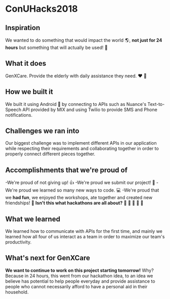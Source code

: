 # ConUHacks2018

## Inspiration
We wanted to do something that would impact the world :earth_americas:, **not just for 24 hours** but something that will actually be used! :muscle:

## What it does
GenXCare. Provide the elderly with daily assistance they need. :heart: :older_woman:

## How we built it
We built it using Android :iphone: by connecting to APIs such as Nuance's Text-to-Speech API provided by MIX and using Twilio to provide SMS and Phone notifications.

## Challenges we ran into
Our biggest challenge was to implement different APIs in our application while respecting their requirements and collaborating together in order to properly connect different pieces together. 

## Accomplishments that we're proud of
-We're proud of not giving up! :thumbsup:
-We're proud we submit our project! :incoming_envelope:
-We're proud we learned so many new ways to code. :computer:
-We're proud that we **had fun**, we enjoyed the workshops, ate together and created new friendships! :link:
**Isn't this what hackathons are all about?** :rocket: :rocket: :rocket: :rocket: :rocket:

## What we learned
We learned how to communicate with APIs for the first time, and mainly we learned how all four of us interact as a team in order to maximize our team's productivity. 

## What's next for GenXCare
**We want to continue to work on this project starting tomorrow!** Why? Because in 24 hours, this went from our hackathon idea, to an idea we believe has potential to help people everyday and provide assistance to people who cannot necessarily afford to have a personal aid in their household. 
